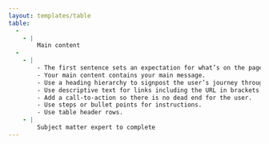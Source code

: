 ```yaml
---
layout: templates/table
table:
  -
    - |
        Main content
  -
    - |
        - The first sentence sets an expectation for what’s on the page.
        - Your main content contains your main message.
        - Use a heading hierarchy to signpost the user’s journey through the page.
        - Use descriptive text for links including the URL in brackets.
        - Add a call-to-action so there is no dead end for the user.
        - Use steps or bullet points for instructions.
        - Use table header rows.
    - |
        Subject matter expert to complete
---
```

